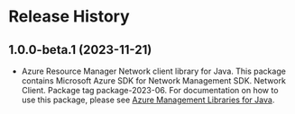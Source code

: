 # Release History

## 1.0.0-beta.1 (2023-11-21)

- Azure Resource Manager Network client library for Java. This package contains Microsoft Azure SDK for Network Management SDK. Network Client. Package tag package-2023-06. For documentation on how to use this package, please see [Azure Management Libraries for Java](https://aka.ms/azsdk/java/mgmt).
